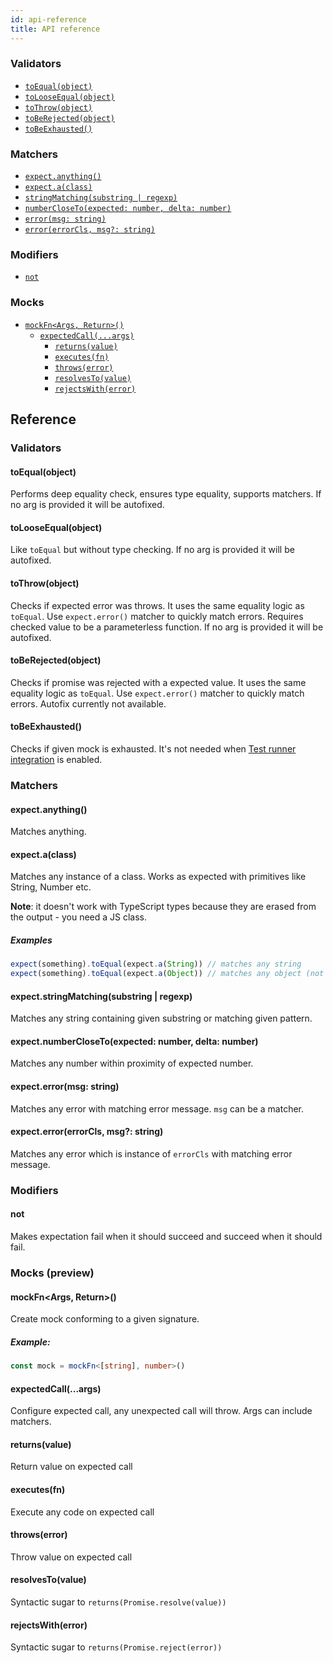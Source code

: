 ```yaml
---
id: api-reference
title: API reference
---
```


### Validators

- [`toEqual(object)`](#toequalobject)
- [`toLooseEqual(object)`](#tolooseequalobject)
- [`toThrow(object)`](#tothrowobject)
- [`toBeRejected(object)`](#toberejectedobject)
- [`toBeExhausted()`](#tobeexhausted)

### Matchers

- [`expect.anything()`](#expectanything)
- [`expect.a(class)`](#expectaclass)
- [`stringMatching(substring | regexp)`](#expectstringmatchingsubstring--regexp)
- [`numberCloseTo(expected: number, delta: number)`](#expectnumberclosetoexpected-number-delta-number)
- [`error(msg: string)`](#expecterrormsg-string)
- [`error(errorCls, msg?: string)`](#expecterrorerrorcls-msg-string)

### Modifiers

- [`not`](#not)

### Mocks

- [`mockFn<Args, Return>()`](#mockfnargs-return)
  - [`expectedCall(...args)`](#expectedcallargs)
    - [`returns(value)`](#returnsvalue)
    - [`executes(fn)`](#executesfn)
    - [`throws(error)`](#throwserror)
    - [`resolvesTo(value)`](#resolvestovalue)
    - [`rejectsWith(error)`](#rejectswitherror)

## Reference

### Validators

#### toEqual(object)

Performs deep equality check, ensures type equality, supports matchers. If no
arg is provided it will be autofixed.

#### toLooseEqual(object)

Like `toEqual` but without type checking. If no arg is provided it will be
autofixed.

#### toThrow(object)

Checks if expected error was throws. It uses the same equality logic as
`toEqual`. Use `expect.error()` matcher to quickly match errors. Requires
checked value to be a parameterless function. If no arg is provided it will be
autofixed.

#### toBeRejected(object)

Checks if promise was rejected with a expected value. It uses the same equality
logic as `toEqual`. Use `expect.error()` matcher to quickly match errors.
Autofix currently not available.

#### toBeExhausted()

Checks if given mock is exhausted. It's not needed when
[Test runner integration](../guides/test-runner-integration.md) is enabled.

### Matchers

#### expect.anything()

Matches anything.

#### expect.a(class)

Matches any instance of a class. Works as expected with primitives like String,
Number etc.

**Note**: it doesn't work with TypeScript types because they are erased from the
output - you need a JS class.

##### Examples

```typescript
expect(something).toEqual(expect.a(String)) // matches any string
expect(something).toEqual(expect.a(Object)) // matches any object (not null)
```

#### expect.stringMatching(substring | regexp)

Matches any string containing given substring or matching given pattern.

#### expect.numberCloseTo(expected: number, delta: number)

Matches any number within proximity of expected number.

#### expect.error(msg: string)

Matches any error with matching error message. `msg` can be a matcher.

#### expect.error(errorCls, msg?: string)

Matches any error which is instance of `errorCls` with matching error message.

### Modifiers

#### not

Makes expectation fail when it should succeed and succeed when it should fail.

### Mocks (preview)

#### mockFn<Args, Return>()

Create mock conforming to a given signature.

##### Example:

```typescript
const mock = mockFn<[string], number>()
```

#### expectedCall(...args)

Configure expected call, any unexpected call will throw. Args can include
matchers.

#### returns(value)

Return value on expected call

#### executes(fn)

Execute any code on expected call

#### throws(error)

Throw value on expected call

#### resolvesTo(value)

Syntactic sugar to `returns(Promise.resolve(value))`

#### rejectsWith(error)

Syntactic sugar to `returns(Promise.reject(error))`
